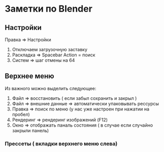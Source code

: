 # Заметки по Blender
## Настройки
 Правка => Настройки

 1. Отключаем загрузочную заставку
 2. Раскладка => Spacebar Action = поиск
 3. Систем => шаг отмены на 64

## Верхнее меню
Из важного можно выделить следующее:

1. Файл => восстановить ( если забыл сохранить и закрыл ) 
2. Файл => внешние данные => автоматически упаковывать рессурсы
3. Правка => поиск по меню (у нас уже настроен при нажатии на пробел)
4.  Рендеринг => рендеринг изображений (F12)
5. Окно => отображать паналь состояния ( в случае если случайно закрыли панель)

### Прессеты ( вкладки верхнего меню слева)

